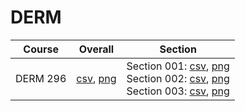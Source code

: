 # DERM

| Course | Overall | Section |
| ------ | ------- | ------- |
| DERM 296 | [csv](https://github.com/UCSD-Historical-Enrollment-Data/2024Winter/blob/main/overall/DERM%20296.csv), [png](https://raw.githubusercontent.com/UCSD-Historical-Enrollment-Data/2024Winter/main/plot_overall/DERM%20296.png) | Section 001: [csv](https://github.com/UCSD-Historical-Enrollment-Data/2024Winter/blob/main/section/DERM%20296_001.csv), [png](https://raw.githubusercontent.com/UCSD-Historical-Enrollment-Data/2024Winter/main/plot_section/DERM%20296_001.png)<br>Section 002: [csv](https://github.com/UCSD-Historical-Enrollment-Data/2024Winter/blob/main/section/DERM%20296_002.csv), [png](https://raw.githubusercontent.com/UCSD-Historical-Enrollment-Data/2024Winter/main/plot_section/DERM%20296_002.png)<br>Section 003: [csv](https://github.com/UCSD-Historical-Enrollment-Data/2024Winter/blob/main/section/DERM%20296_003.csv), [png](https://raw.githubusercontent.com/UCSD-Historical-Enrollment-Data/2024Winter/main/plot_section/DERM%20296_003.png) |
